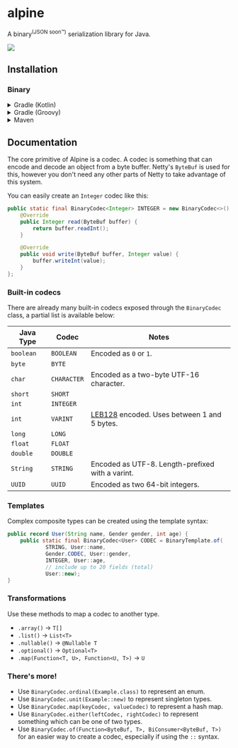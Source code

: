 # alpine
A binary<sup>(JSON soon™)</sup> serialization library for Java.

![](https://wakatime.com/badge/github/mudkipdev/alpine.svg)

## Installation
### Binary

<details>
<summary>Gradle (Kotlin)</summary>
<br>

```kts
dependencies {
    implementation("dev.mudkip:alpine:0.1.0")
    implementation("io.netty:netty-buffer:4.1.119.Final")
}
```

</details>

<details>
<summary>Gradle (Groovy)</summary>
<br>

```groovy
dependencies {
    implementation 'dev.mudkip:alpine:0.1.0'
    implementation 'io.netty:netty-buffer:4.1.119.Final'
}
```

</details>

<details>
<summary>Maven</summary>
<br>

```xml
<dependency>
    <groupId>dev.mudkip</groupId>
    <artifactId>alpine</artifactId>
    <version>0.1.0</version>
</dependency>

<dependency>
    <groupId>io.netty</groupId>
    <artifactId>netty-buffer</artifactId>
    <version>4.1.119.Final</version>
</dependency>
```

</details>

## Documentation
The core primitive of Alpine is a codec. A codec is something that can encode and decode an object from a byte buffer.
Netty's `ByteBuf` is used for this, however you don't need any other parts of Netty to take advantage of this system.

You can easily create an `Integer` codec like this:
```java
public static final BinaryCodec<Integer> INTEGER = new BinaryCodec<>() {
    @Override
    public Integer read(ByteBuf buffer) {
        return buffer.readInt();
    }

    @Override
    public void write(ByteBuf buffer, Integer value) {
        buffer.writeInt(value);
    }
};
```

### Built-in codecs
There are already many built-in codecs exposed through the `BinaryCodec` class, a partial list is available below:

| Java Type   | Codec             | Notes                                                                               |
|-------------|-------------------|-------------------------------------------------------------------------------------|
| `boolean`   | `BOOLEAN`         | Encoded as `0` or `1`.                                                              |
| `byte`      | `BYTE`            |                                                                                     |
| `char`      | `CHARACTER`       | Encoded as a two-byte UTF-16 character.                                             |
| `short`     | `SHORT`           |                                                                                     |
| `int`       | `INTEGER`         |                                                                                     |
| `int`       | `VARINT`          | [LEB128](https://en.wikipedia.org/wiki/LEB128) encoded. Uses between 1 and 5 bytes. |
| `long`      | `LONG`            |                                                                                     |
| `float`     | `FLOAT`           |                                                                                     |
| `double`    | `DOUBLE`          |                                                                                     |
| `String`    | `STRING`          | Encoded as UTF-8. Length-prefixed with a varint.                                    |
| `UUID`      | `UUID`            | Encoded as two 64-bit integers.                                                     |

### Templates
Complex composite types can be created using the template syntax:

```java
public record User(String name, Gender gender, int age) {
    public static final BinaryCodec<User> CODEC = BinaryTemplate.of(
            STRING, User::name,
            Gender.CODEC, User::gender,
            INTEGER, User::age,
            // include up to 20 fields (total)
            User::new);
}
```

### Transformations
Use these methods to map a codec to another type.
- `.array()` → `T[]`
- `.list()` → `List<T>`
- `.nullable()` → `@Nullable T`
- `.optional()` → `Optional<T>`
- `.map(Function<T, U>, Function<U, T>)` → `U`

### There's more!
- Use `BinaryCodec.ordinal(Example.class)` to represent an enum.
- Use `BinaryCodec.unit(Example::new)` to represent singleton types.
- Use `BinaryCodec.map(keyCodec, valueCodec)` to represent a hash map.
- Use `BinaryCodec.either(leftCodec, rightCodec)` to represent something which can be one of two types.
- Use `BinaryCodec.of(Function<ByteBuf, T>, BiConsumer<ByteBuf, T>)` for an easier way to create a codec, especially if using the `::` syntax.
